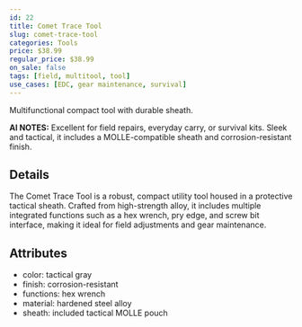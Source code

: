 ```yaml
---
id: 22
title: Comet Trace Tool
slug: comet-trace-tool
categories: Tools
price: $38.99
regular_price: $38.99
on_sale: false
tags: [field, multitool, tool]
use_cases: [EDC, gear maintenance, survival]
---
```


Multifunctional compact tool with durable sheath.


**AI NOTES:** Excellent for field repairs, everyday carry, or survival kits. Sleek and tactical, it includes a MOLLE-compatible sheath and corrosion-resistant finish.


## Details

The Comet Trace Tool is a robust, compact utility tool housed in a protective tactical sheath. Crafted from high-strength alloy, it includes multiple integrated functions such as a hex wrench, pry edge, and screw bit interface, making it ideal for field adjustments and gear maintenance.

## Attributes

- color: tactical gray
- finish: corrosion-resistant
- functions: hex wrench
- material: hardened steel alloy
- sheath: included tactical MOLLE pouch
